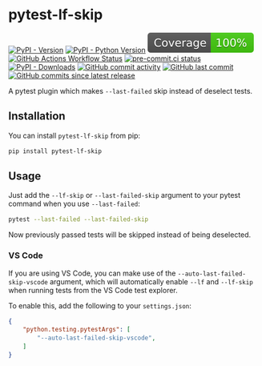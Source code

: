 # pytest-lf-skip

[![PyPI - Version](https://img.shields.io/pypi/v/pytest-lf-skip)](https://pypi.org/project/pytest-lf-skip/)
[![PyPI - Python Version](https://img.shields.io/pypi/pyversions/pytest-lf-skip)](https://pypi.org/project/pytest-lf-skip/)
[![Coverage badge](https://raw.githubusercontent.com/alexfayers/pytest-lf-skip/python-coverage-comment-action-data/badge.svg)](https://htmlpreview.github.io/?https://github.com/alexfayers/pytest-lf-skip/blob/python-coverage-comment-action-data/htmlcov/index.html)
[![GitHub Actions Workflow Status](https://img.shields.io/github/actions/workflow/status/alexfayers/pytest-lf-skip/ci.yml?branch=main&label=CI)](https://github.com/alexfayers/pytest-lf-skip/actions/workflows/ci.yml)
[![pre-commit.ci status](https://results.pre-commit.ci/badge/github/alexfayers/pytest-lf-skip/main.svg)](https://results.pre-commit.ci/latest/github/alexfayers/pytest-lf-skip/main)
[![PyPI - Downloads](https://img.shields.io/pypi/dm/pytest-lf-skip)](https://pypistats.org/packages/pytest-lf-skip)
[![GitHub commit activity](https://img.shields.io/github/commit-activity/m/alexfayers/pytest-lf-skip)](https://github.com/alexfayers/pytest-lf-skip/commits/main/)
[![GitHub last commit](https://img.shields.io/github/last-commit/alexfayers/pytest-lf-skip)](https://github.com/alexfayers/pytest-lf-skip/commits/main/)
[![GitHub commits since latest release](https://img.shields.io/github/commits-since/alexfayers/pytest-lf-skip/latest)](https://github.com/alexfayers/pytest-lf-skip/commits/main/)

A pytest plugin which makes `--last-failed` skip instead of deselect tests.

## Installation

You can install `pytest-lf-skip` from pip:

```bash
pip install pytest-lf-skip
```

## Usage

Just add the `--lf-skip` or `--last-failed-skip` argument to your pytest command when you use `--last-failed`:

```bash
pytest --last-failed --last-failed-skip
```

Now previously passed tests will be skipped instead of being deselected.

### VS Code

If you are using VS Code, you can make use of the `--auto-last-failed-skip-vscode` argument, which will automatically enable `--lf` and `--lf-skip` when running tests from the VS Code test explorer.

To enable this, add the following to your `settings.json`:

```json
{
    "python.testing.pytestArgs": [
        "--auto-last-failed-skip-vscode",
    ]
}
```
